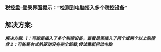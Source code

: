 ### 税控盘-登录界面提示：”检测到电脑接入多个税控设备”



## 解决方案:

##### 解决方案: &nbsp;1：可能是插入了多个税控设备，查看是否插入了两个或两个以上税控盘&nbsp;2：可能是台式机驱动没有完全卸载,尝试重新启动电脑